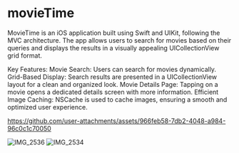 # movieTime
MovieTime is an iOS application built using Swift and UIKit, following the MVC architecture. The app allows users to search for movies based on their queries and displays the results in a visually appealing UICollectionView grid format.

Key Features:
Movie Search: Users can search for movies dynamically.
Grid-Based Display: Search results are presented in a UICollectionView layout for a clean and organized look.
Movie Details Page: Tapping on a movie opens a dedicated details screen with more information.
Efficient Image Caching: NSCache is used to cache images, ensuring a smooth and optimized user experience.

https://github.com/user-attachments/assets/966feb58-7db2-4048-a984-96c0c1c70050

![IMG_2536](https://github.com/user-attachments/assets/10dc8503-fb00-474a-925f-1f09fd630853)
![IMG_2534](https://github.com/user-attachments/assets/7183087b-cf37-4228-968e-48a5c1913a31)
